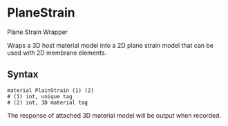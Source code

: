 # PlaneStrain

Plane Strain Wrapper

Wraps a 3D host material model into a 2D plane strain model that can be used with 2D membrane elements.

## Syntax

```
material PlainStrain (1) (2)
# (1) int, unique tag
# (2) int, 3D material tag
```

The response of attached 3D material model will be output when recorded.
